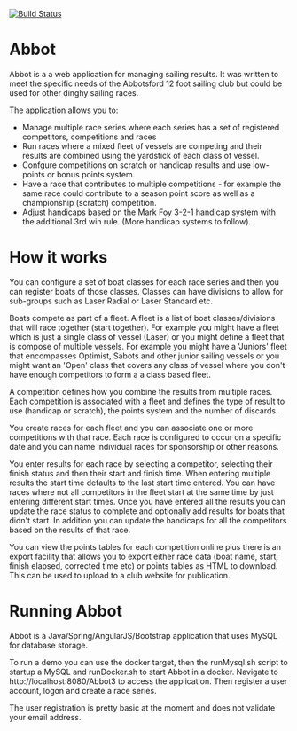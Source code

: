[![Build Status](https://travis-ci.com/tom-biskupic/Abbot.svg?branch=master)](https://travis-ci.com/tom-biskupic/Abbot)

# Abbot

Abbot is a a web application for managing sailing results. It was written to meet the specific needs of the Abbotsford 12 foot sailing club but could be used for other dinghy sailing races.

The application allows you to:
* Manage multiple race series where each series has a set of registered competitors, competitions and races
* Run races where a mixed fleet of vessels are competing and their results are combined using the yardstick of each class of vessel.
* Confgure competitions on scratch or handicap results and use low-points or bonus points system.
* Have a race that contributes to multiple competitions - for example the same race could contribute to a season point score as well as a championship (scratch) competition.
* Adjust handicaps based on the Mark Foy 3-2-1 handicap system with the additional 3rd win rule. (More handicap systems to follow).

# How it works

You can configure a set of boat classes for each race series and then you can register boats of those classes. Classes can have divisions to allow for sub-groups such as Laser Radial or Laser Standard etc.

Boats compete as part of a fleet. A fleet is a list of boat classes/divisions that will race together (start together). For example you might have a fleet which is just a single class of vessel (Laser) or you might define a fleet that is compose of multiple vessels. For example you might have a 'Juniors' fleet that encompasses Optimist, Sabots and other junior sailing vessels or you might want an 'Open' class that covers any class of vessel where you don't have enough competitors to form a a class based fleet.

A competition defines how you combine the results from multiple races. Each competition is associated with a fleet and defines the type of result to use (handicap or scratch), the points system and the number of discards.

You create races for each fleet and you can associate one or more competitions with that race. Each race is configured to occur on a specific date and you can name individual races for sponsorship or other reasons.

You enter results for each race by selecting a competitor, selecting their finish status and then their start and finish time. When entering multiple results the start time defaults to the last start time entered. You can have races where not all competitors in the fleet start at the same time by just entering different start times. Once you have entered all the results you can update the race status to complete and optionally add results for boats that didn't start. In addition you can update the handicaps for all the competitors based on the results of that race.

You can view the points tables for each competition online plus there is an export facility that allows you to export either race data (boat name, start, finish elapsed, corrected time etc) or points tables as HTML to download. This can be used to upload to a club website for publication.

# Running Abbot

Abbot is a Java/Spring/AngularJS/Bootstrap application that uses MySQL for database storage.

To run a demo you can use the docker target, then the runMysql.sh script to startup a MySQL and runDocker.sh to start Abbot in a docker. Navigate to http://localhost:8080/Abbot3 to access the application. Then register a user account, logon and create a race series.

The user registration is pretty basic at the moment and does not validate your email address.
